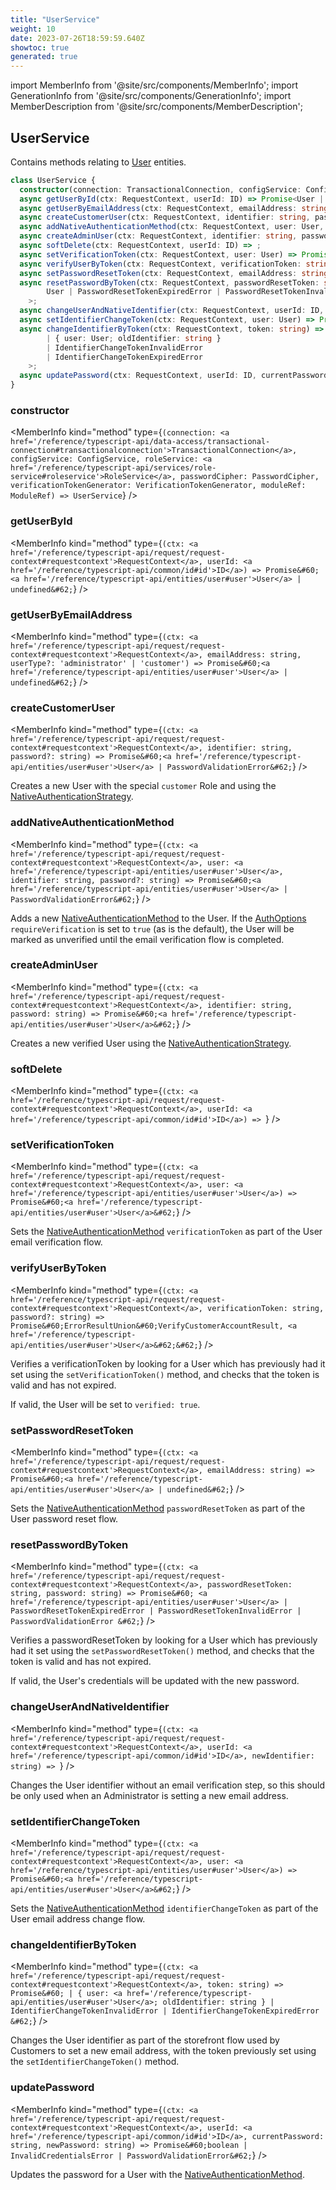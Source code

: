 ```yaml
---
title: "UserService"
weight: 10
date: 2023-07-26T18:59:59.640Z
showtoc: true
generated: true
---
```

<!-- This file was generated from the Vendure source. Do not modify. Instead, re-run the "docs:build" script -->
import MemberInfo from '@site/src/components/MemberInfo';
import GenerationInfo from '@site/src/components/GenerationInfo';
import MemberDescription from '@site/src/components/MemberDescription';


## UserService

<GenerationInfo sourceFile="packages/core/src/service/services/user.service.ts" sourceLine="37" packageName="@vendure/core" />

Contains methods relating to <a href='/reference/typescript-api/entities/user#user'>User</a> entities.

```ts title="Signature"
class UserService {
  constructor(connection: TransactionalConnection, configService: ConfigService, roleService: RoleService, passwordCipher: PasswordCipher, verificationTokenGenerator: VerificationTokenGenerator, moduleRef: ModuleRef)
  async getUserById(ctx: RequestContext, userId: ID) => Promise<User | undefined>;
  async getUserByEmailAddress(ctx: RequestContext, emailAddress: string, userType?: 'administrator' | 'customer') => Promise<User | undefined>;
  async createCustomerUser(ctx: RequestContext, identifier: string, password?: string) => Promise<User | PasswordValidationError>;
  async addNativeAuthenticationMethod(ctx: RequestContext, user: User, identifier: string, password?: string) => Promise<User | PasswordValidationError>;
  async createAdminUser(ctx: RequestContext, identifier: string, password: string) => Promise<User>;
  async softDelete(ctx: RequestContext, userId: ID) => ;
  async setVerificationToken(ctx: RequestContext, user: User) => Promise<User>;
  async verifyUserByToken(ctx: RequestContext, verificationToken: string, password?: string) => Promise<ErrorResultUnion<VerifyCustomerAccountResult, User>>;
  async setPasswordResetToken(ctx: RequestContext, emailAddress: string) => Promise<User | undefined>;
  async resetPasswordByToken(ctx: RequestContext, passwordResetToken: string, password: string) => Promise<
        User | PasswordResetTokenExpiredError | PasswordResetTokenInvalidError | PasswordValidationError
    >;
  async changeUserAndNativeIdentifier(ctx: RequestContext, userId: ID, newIdentifier: string) => ;
  async setIdentifierChangeToken(ctx: RequestContext, user: User) => Promise<User>;
  async changeIdentifierByToken(ctx: RequestContext, token: string) => Promise<
        | { user: User; oldIdentifier: string }
        | IdentifierChangeTokenInvalidError
        | IdentifierChangeTokenExpiredError
    >;
  async updatePassword(ctx: RequestContext, userId: ID, currentPassword: string, newPassword: string) => Promise<boolean | InvalidCredentialsError | PasswordValidationError>;
}
```

<div className="members-wrapper">

### constructor

<MemberInfo kind="method" type={`(connection: <a href='/reference/typescript-api/data-access/transactional-connection#transactionalconnection'>TransactionalConnection</a>, configService: ConfigService, roleService: <a href='/reference/typescript-api/services/role-service#roleservice'>RoleService</a>, passwordCipher: PasswordCipher, verificationTokenGenerator: VerificationTokenGenerator, moduleRef: ModuleRef) => UserService`}   />


### getUserById

<MemberInfo kind="method" type={`(ctx: <a href='/reference/typescript-api/request/request-context#requestcontext'>RequestContext</a>, userId: <a href='/reference/typescript-api/common/id#id'>ID</a>) => Promise&#60;<a href='/reference/typescript-api/entities/user#user'>User</a> | undefined&#62;`}   />


### getUserByEmailAddress

<MemberInfo kind="method" type={`(ctx: <a href='/reference/typescript-api/request/request-context#requestcontext'>RequestContext</a>, emailAddress: string, userType?: 'administrator' | 'customer') => Promise&#60;<a href='/reference/typescript-api/entities/user#user'>User</a> | undefined&#62;`}   />


### createCustomerUser

<MemberInfo kind="method" type={`(ctx: <a href='/reference/typescript-api/request/request-context#requestcontext'>RequestContext</a>, identifier: string, password?: string) => Promise&#60;<a href='/reference/typescript-api/entities/user#user'>User</a> | PasswordValidationError&#62;`}   />

Creates a new User with the special `customer` Role and using the <a href='/reference/typescript-api/auth/native-authentication-strategy#nativeauthenticationstrategy'>NativeAuthenticationStrategy</a>.
### addNativeAuthenticationMethod

<MemberInfo kind="method" type={`(ctx: <a href='/reference/typescript-api/request/request-context#requestcontext'>RequestContext</a>, user: <a href='/reference/typescript-api/entities/user#user'>User</a>, identifier: string, password?: string) => Promise&#60;<a href='/reference/typescript-api/entities/user#user'>User</a> | PasswordValidationError&#62;`}   />

Adds a new <a href='/reference/typescript-api/entities/authentication-method#nativeauthenticationmethod'>NativeAuthenticationMethod</a> to the User. If the <a href='/reference/typescript-api/auth/auth-options#authoptions'>AuthOptions</a> `requireVerification`
is set to `true` (as is the default), the User will be marked as unverified until the email verification
flow is completed.
### createAdminUser

<MemberInfo kind="method" type={`(ctx: <a href='/reference/typescript-api/request/request-context#requestcontext'>RequestContext</a>, identifier: string, password: string) => Promise&#60;<a href='/reference/typescript-api/entities/user#user'>User</a>&#62;`}   />

Creates a new verified User using the <a href='/reference/typescript-api/auth/native-authentication-strategy#nativeauthenticationstrategy'>NativeAuthenticationStrategy</a>.
### softDelete

<MemberInfo kind="method" type={`(ctx: <a href='/reference/typescript-api/request/request-context#requestcontext'>RequestContext</a>, userId: <a href='/reference/typescript-api/common/id#id'>ID</a>) => `}   />


### setVerificationToken

<MemberInfo kind="method" type={`(ctx: <a href='/reference/typescript-api/request/request-context#requestcontext'>RequestContext</a>, user: <a href='/reference/typescript-api/entities/user#user'>User</a>) => Promise&#60;<a href='/reference/typescript-api/entities/user#user'>User</a>&#62;`}   />

Sets the <a href='/reference/typescript-api/entities/authentication-method#nativeauthenticationmethod'>NativeAuthenticationMethod</a> `verificationToken` as part of the User email verification
flow.
### verifyUserByToken

<MemberInfo kind="method" type={`(ctx: <a href='/reference/typescript-api/request/request-context#requestcontext'>RequestContext</a>, verificationToken: string, password?: string) => Promise&#60;ErrorResultUnion&#60;VerifyCustomerAccountResult, <a href='/reference/typescript-api/entities/user#user'>User</a>&#62;&#62;`}   />

Verifies a verificationToken by looking for a User which has previously had it set using the
`setVerificationToken()` method, and checks that the token is valid and has not expired.

If valid, the User will be set to `verified: true`.
### setPasswordResetToken

<MemberInfo kind="method" type={`(ctx: <a href='/reference/typescript-api/request/request-context#requestcontext'>RequestContext</a>, emailAddress: string) => Promise&#60;<a href='/reference/typescript-api/entities/user#user'>User</a> | undefined&#62;`}   />

Sets the <a href='/reference/typescript-api/entities/authentication-method#nativeauthenticationmethod'>NativeAuthenticationMethod</a> `passwordResetToken` as part of the User password reset
flow.
### resetPasswordByToken

<MemberInfo kind="method" type={`(ctx: <a href='/reference/typescript-api/request/request-context#requestcontext'>RequestContext</a>, passwordResetToken: string, password: string) => Promise&#60;         <a href='/reference/typescript-api/entities/user#user'>User</a> | PasswordResetTokenExpiredError | PasswordResetTokenInvalidError | PasswordValidationError     &#62;`}   />

Verifies a passwordResetToken by looking for a User which has previously had it set using the
`setPasswordResetToken()` method, and checks that the token is valid and has not expired.

If valid, the User's credentials will be updated with the new password.
### changeUserAndNativeIdentifier

<MemberInfo kind="method" type={`(ctx: <a href='/reference/typescript-api/request/request-context#requestcontext'>RequestContext</a>, userId: <a href='/reference/typescript-api/common/id#id'>ID</a>, newIdentifier: string) => `}   />

Changes the User identifier without an email verification step, so this should be only used when
an Administrator is setting a new email address.
### setIdentifierChangeToken

<MemberInfo kind="method" type={`(ctx: <a href='/reference/typescript-api/request/request-context#requestcontext'>RequestContext</a>, user: <a href='/reference/typescript-api/entities/user#user'>User</a>) => Promise&#60;<a href='/reference/typescript-api/entities/user#user'>User</a>&#62;`}   />

Sets the <a href='/reference/typescript-api/entities/authentication-method#nativeauthenticationmethod'>NativeAuthenticationMethod</a> `identifierChangeToken` as part of the User email address change
flow.
### changeIdentifierByToken

<MemberInfo kind="method" type={`(ctx: <a href='/reference/typescript-api/request/request-context#requestcontext'>RequestContext</a>, token: string) => Promise&#60;         | { user: <a href='/reference/typescript-api/entities/user#user'>User</a>; oldIdentifier: string }         | IdentifierChangeTokenInvalidError         | IdentifierChangeTokenExpiredError     &#62;`}   />

Changes the User identifier as part of the storefront flow used by Customers to set a
new email address, with the token previously set using the `setIdentifierChangeToken()` method.
### updatePassword

<MemberInfo kind="method" type={`(ctx: <a href='/reference/typescript-api/request/request-context#requestcontext'>RequestContext</a>, userId: <a href='/reference/typescript-api/common/id#id'>ID</a>, currentPassword: string, newPassword: string) => Promise&#60;boolean | InvalidCredentialsError | PasswordValidationError&#62;`}   />

Updates the password for a User with the <a href='/reference/typescript-api/entities/authentication-method#nativeauthenticationmethod'>NativeAuthenticationMethod</a>.


</div>
